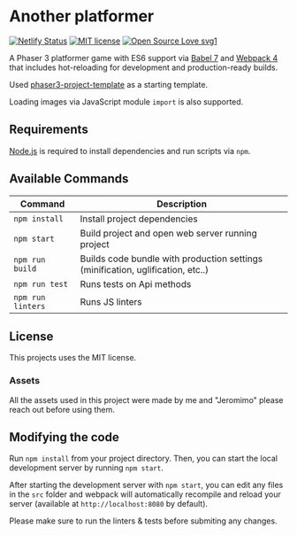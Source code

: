 # Another platformer

[![Netlify Status](https://api.netlify.com/api/v1/badges/71ac9d36-b299-425d-ab9d-0d74cb446f0d/deploy-status)](https://app.netlify.com/sites/another-platformer/deploys)
[![MIT license](https://img.shields.io/github/license/codingAngarita/another-platformer)](https://codingangarita.mit-license.org/)
[![Open Source Love svg1](https://badges.frapsoft.com/os/v1/open-source.svg?v=103)](https://github.com/ellerbrock/open-source-badges/)

A Phaser 3 platformer game with ES6 support via [Babel 7](https://babeljs.io/) and [Webpack 4](https://webpack.js.org/)
that includes hot-reloading for development and production-ready builds.

Used [phaser3-project-template](https://github.com/photonstorm/phaser3-project-template) as a starting template.

Loading images via JavaScript module `import` is also supported.

## Requirements

[Node.js](https://nodejs.org) is required to install dependencies and run scripts via `npm`.

## Available Commands

| Command | Description |
|---------|-------------|
| `npm install` | Install project dependencies |
| `npm start` | Build project and open web server running project |
| `npm run build` | Builds code bundle with production settings (minification, uglification, etc..) |
| `npm run test` | Runs tests on Api methods |
| `npm run linters` | Runs JS linters |

## License

This projects uses the MIT license.

### Assets

All the assets used in this project were made by me and "Jeromimo" please reach out before using them.

## Modifying the code

Run `npm install` from your project directory. Then, you can start the local development
server by running `npm start`.


After starting the development server with `npm start`, you can edit any files in the `src` folder
and webpack will automatically recompile and reload your server (available at `http://localhost:8080`
by default).

Please make sure to run the linters & tests before submiting any changes.

